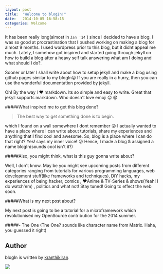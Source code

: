 ```yaml
---
layout: post
title:  "Welcome to blogIn!"
date:   2014-10-05 16:58:15
categories: Welcome
---
```

It has been really long(almost in `Jan '14` ) since I decided to have a blog. I was so good at procrastination that I pushed working on making a blog for almost 9 months. I used wordpress prior to this blog, but it didnt appeal me much. Lately, I somehow got inspired and started going through jekyll on how to build a blog after a heavy self talk answering what am I doing and what should I do?.

Sooner or later I shall write about how to setup jekyll and make a blog using github pages similar to my blogIn:stuck_out_tongue: If you are really in a hurry, then you can use the wonderful documentation provided by jekyll.

Oh! By the way I :heart: markdown. Its so simple and easy to write. Great that jekyll supports markdown. Who doesn't love emoji :heart_eyes: :sunglasses:

#####What inspired me to get this blog done?

>The best way to get something done is to begin.

which I found on a wall somewhere I dont remember :stuck_out_tongue_winking_eye: I actually wanted to have a place where I can write about tutorials, share my experiences and anything that I find cool and awesome. So, blog is a place where I can do that right? Yes! says my inner voice! :stuck_out_tongue_closed_eyes: Hence, I made a blog &amp; assigned a name blogIn(sounds cool isn't it?)

#####Also, you might think, what is this guy gonna write about?

Well, I don't know. May be you might see upcoming posts from different categories ranging from tutorials for various programming languages, web development stuff(like frameworks and techniques), DiY hacks, my experiences of being hacker, comics , :heart:Anime &amp; TV-Series &amp; shows(Yeah! I do watch'em) , politics and what not! Stay tuned! Going to effect the web soon.

#####What is my next post about?

My next post is going to be a tutorial for a microframework which revolutionised my OpenSource contribution for the 2014 summer.
<br>

#####- The One
(The One? sounds like character name from Matrix. Haha, you guessed it right)

## Author

blogIn is written by [kranthikiran](https://facebook.com/kranthikiran.guduru1).

![](https://avatars0.githubusercontent.com/u/4774607?v=2&s=100)

<p><a href="https://facebook.com/kranthikiran.guduru1" class="fa fa-facebook" style='color:blue;' data-show-count="true" data-size="large" data-dnt="true"></a><a href="https://plus.google.com/kranthikiran.guduru1" class="fa fa-google+" style='color:red;' data-show-count="true" data-size="large" data-dnt="true"></a></p>
